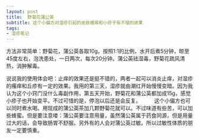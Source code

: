 ```yaml
---
layout: post
title:  野菊花蒲公英
subtitle: 这个小偏方对湿疹引起的皮肤瘙痒和小疹子有不错的效果
tags:
- 湿疹笔记
---
```


方法非常简单：野菊花，蒲公英各取10g，按照1:1的比例，水开后煮5分钟，晾至45度左右，泡洗患处，一日两次，每次20分钟。蒲公英祛湿毒，野菊花疏风清热，消肿解毒。

说说我的使用体会吧：止痒的效果还是挺不错的，两者一起可以消炎止痒，对湿疹的瘙痒和丘疹有一定的效果。我用的第三天，湿疹就由潮红开始慢慢变暗。因为我认为这个小窍门没什么毒副作用，第五天开始，野菊花和蒲公英都加成15g，感觉小疹子也开始变平。不过可惜的是，停泡以后还是会反复。
	   　　
这个小偏方也可以同时煮水喝。用现成的蒲公英茶加几颗野菊花就可以。不过味道有些苦，可以加些蜂蜜。但是要注意喽：蒲公英要注意用量，虽然蒲公英属于药食同源，但是用量过大的话，会导致肠胃不舒服。另外有的人会对蒲公英过敏。所以过敏性体质的朋友一定要慎重。



